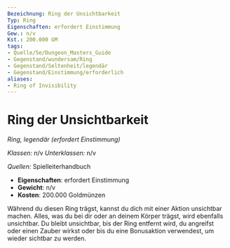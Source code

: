 ```yaml
---
Bezeichnung: Ring der Unsichtbarkeit
Typ: Ring
Eigenschaften: erfordert Einstimmung
Gew.: n/v
Kst.: 200.000 GM
tags:
- Quelle/5e/Dungeon_Masters_Guide
- Gegenstand/wundersam/Ring
- Gegenstand/Seltenheit/legendär
- Gegenstand/Einstimmung/erforderlich
aliases:
- Ring of Invisibility
---
```

# Ring der Unsichtbarkeit
_Ring, legendär (erfordert Einstimmung)_

_Klassen:_ n/v
_Unterklassen:_  n/v

_Quellen:_ Spielleiterhandbuch

- **Eigenschaften**: erfordert Einstimmung
- **Gewicht**: n/v
- **Kosten**: 200.000 Goldmünzen

Während du diesen Ring trägst, kannst du dich mit einer Aktion unsichtbar machen. Alles, was du bei dir oder an deinem Körper trägst, wird ebenfalls unsichtbar. Du bleibt unsichtbar, bis der Ring entfernt wird, du angreifst oder einen Zauber wirkst oder bis du eine Bonusaktion verwendest, um wieder sichtbar zu werden.